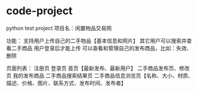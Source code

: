 # code-project
python test project
项目名：闲置物品交易网


功能：
支持用户上传自己的二手物品【基本信息和照片】
其它用户可以搜索并查看二手商品
用户登录后才能上传
可以查看和管理自己的发布商品，比如：失效、删除


页面列表：
注册页
登录页
首页【最新发布、最新用户】
二手商品发布页、修改页
我的发布商品
二手商品搜索结果页
二手商品信息浏览页【名称、大小、材质、描述、价格、图片、联系方式、发布时间、发布者】
